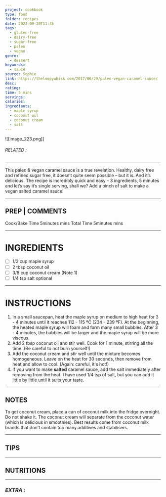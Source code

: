 ```yaml
---
project: cookbook
type: food
folder: recipes
date: 2023-09-20T11:45
tags:
  - gluten-free
  - dairy-free
  - sugar-free
  - paleo
  - vegan
genre:
  - dessert
keywords:
  - sauce
source: Sophie
link: https://theloopywhisk.com/2017/06/29/paleo-vegan-caramel-sauce/
desc: 
rating: 
time: 5 mins
servings: 
calories: 
ingredients:
  - maple syrup
  - coconut oil
  - coconut cream
  - salt
---
```


![[image_223.png]]
###### *RELATED* : 
---
This paleo & vegan caramel sauce is a true revelation. Healthy, dairy free and refined sugar free, it doesn’t quite seem possible – but it is. And it’s delicious. The recipe is incredibly quick and easy – 3 ingredients, 5 minutes and let’s say it’s single serving, shall we? Add a pinch of salt to make a vegan salted caramel sauce!

---
## PREP | COMMENTS

Cook/Bake Time 5minutes mins
Total Time 5minutes mins

---
# INGREDIENTS

- [ ] 1/2 cup maple syrup
- [ ] 2 tbsp coconut oil
- [ ] 3/8 cup coconut cream (Note 1)
- [ ] 1/4 tsp salt optional

---
# INSTRUCTIONS

1. In a small saucepan, heat the maple syrup on medium to high heat for 3 - 4 minutes until it reaches 112 - 115 ºC (234 - 239 ºF). At the beginning, the heated maple syrup will foam and form many small bubbles. After 3 - 4 minutes, the bubbles will be larger and the maple syrup will be more viscous.
2. Add 2 tbsp coconut oil and stir well. Cook for 1 minute, stirring all the time. (Be careful to not burn yourself!)
3. Add the coconut cream and stir well until the mixture becomes homogeneous. Leave on the heat for 30 seconds, then remove from heat and allow to cool. (Again: careful, it's hot!)
4. If you want to make **salted** caramel sauce, add the salt immediately after removing from the heat. I have used 1/4 tsp of salt, but you can add it little by little until it suits your taste.

---
## NOTES

To get coconut cream, place a can of coconut milk into the fridge overnight. Do not shake it. The coconut cream will separate from the coconut water (which is delicious in smoothies). Best results come from coconut milk brands that don't contain too many additives and stabilisers.

---
## TIPS



---
## NUTRITIONS



---
### *EXTRA* :



